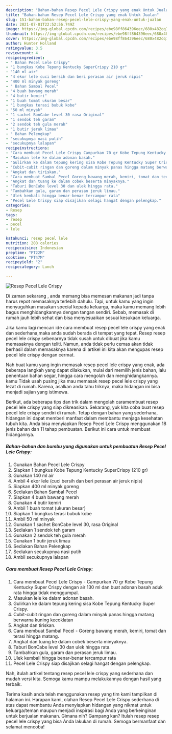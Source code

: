 ```yaml
---
description: "Bahan-bahan Resep Pecel Lele Crispy yang enak Untuk Jualan"
title: "Bahan-bahan Resep Pecel Lele Crispy yang enak Untuk Jualan"
slug: 151-bahan-bahan-resep-pecel-lele-crispy-yang-enak-untuk-jualan
date: 2021-07-01T22:52:56.749Z
image: https://img-global.cpcdn.com/recipes/ebe98ff864396eec/680x482cq70/resep-pecel-lele-crispy-foto-resep-utama.jpg
thumbnail: https://img-global.cpcdn.com/recipes/ebe98ff864396eec/680x482cq70/resep-pecel-lele-crispy-foto-resep-utama.jpg
cover: https://img-global.cpcdn.com/recipes/ebe98ff864396eec/680x482cq70/resep-pecel-lele-crispy-foto-resep-utama.jpg
author: Hunter Holland
ratingvalue: 3.5
reviewcount: 4
recipeingredient:
- " Bahan Pecel Lele Crispy"
- "1 bungkus Kobe Tepung Kentucky SuperCrispy 210 gr"
- "140 ml air"
- "4 ekor lele cuci bersih dan beri perasan air jeruk nipis"
- "400 ml minyak goreng"
- " Bahan Sambal Pecel"
- "4 buah bawang merah"
- "4 butir kemiri"
- "1 buah tomat ukuran besar"
- "1 bungkus terasi bubuk kobe"
- "50 ml minyak"
- "1 sachet BonCabe level 30 rasa Original"
- "1 sendok teh garam"
- "2 sendok teh gula merah"
- "1 butir jeruk limau"
- " Bahan Pelengkap"
- "secukupnya nasi putih"
- "secukupnya lalapan"
recipeinstructions:
- "Cara membuat Pecel Lele Crispy Campurkan 70 gr Kobe Tepung Kentucky Super Crispy dengan air 130 ml dan buat adonan basah aduk rata hingga tidak menggumpal."
- "Masukan lele ke dalam adonan basah."
- "Gulirkan ke dalam tepung kering sisa Kobe Tepung Kentucky Super Crispy."
- "Cubit-cubit ringan dan goreng dalam minyak panas hingga matang berwarna kuning kecoklatan"
- "Angkat dan tiriskan."
- "Cara membuat Sambal Pecel Goreng bawang merah, kemiri, tomat dan terasi hingga matang."
- "Angkat dan tuang ke dalam cobek beserta minyaknya."
- "Taburi BonCabe level 30 dan ulek hingga rata."
- "Tambahkan gula, garam dan perasan jeruk limau."
- "Ulek kembali hingga benar-benar tercampur rata"
- "Pecel Lele Crispy siap disajikan selagi hangat dengan pelengkap."
categories:
- Resep
tags:
- resep
- pecel
- lele

katakunci: resep pecel lele 
nutrition: 208 calories
recipecuisine: Indonesian
preptime: "PT22M"
cooktime: "PT47M"
recipeyield: "2"
recipecategory: Lunch

---
```



![Resep Pecel Lele Crispy](https://img-global.cpcdn.com/recipes/ebe98ff864396eec/680x482cq70/resep-pecel-lele-crispy-foto-resep-utama.jpg)

Di zaman  sekarang , anda memang bisa memesan makanan jadi tanpa harus repot memasaknya terlebih dahulu. Tapi, untuk kamu yang ingin menyuguhkan masakan special kepada keluarga, maka kamu memang lebih bagus menghidangkannya dengan tangan sendiri. Sebab, memasak di rumah jauh lebih sehat dan bisa menyesuaikan sesuai kesukaan keluarga.

Jika kamu lagi mencari ide cara membuat resep pecel lele crispy yang enak dan sederhana,maka anda sudah berada di tempat yang tepat. Resep resep pecel lele crispy  sebenarnya tidak susah untuk dibuat jika kamu memasaknya dengan teliti. Namun, anda tidak perlu cemas akan tidak berhasil dalam memasaknya 
karena di artikel ini kita akan mengupas resep pecel lele crispy dengan cermat.  



Nah buat kamu yang ingin memasak resep pecel lele crispy yang enak, ada beberapa langkah yang dapat dilakukan, mulai dari memilih jenis bahan, lalu penentuan bahan segar, hingga cara mengolah dan menghidangkannya. kamu Tidak usah pusing jika mau memasak resep pecel lele crispy yang lezat di rumah. Karena, asalkan anda  tahu triknya, maka hidangan ini bisa menjadi sajian yang istimewa.

Berikut, ada beberapa tips dan trik dalam mengolah caramembuat resep pecel lele crispy yang siap dikreasikan. Sekarang, yuk kita coba buat resep pecel lele crispy sendiri di rumah. Tetap dengan bahan yang sederhana, hidangan ini dapat memberi manfaat dalam membantu menjaga kesehatan tubuh kita. Anda bisa menyiapkan Resep Pecel Lele Crispy menggunakan 18 jenis bahan dan 11 tahap pembuatan. Berikut ini cara untuk membuat hidangannya.

<!--inarticleads1-->

##### Bahan-bahan dan bumbu yang digunakan untuk pembuatan Resep Pecel Lele Crispy:

1. Gunakan  Bahan Pecel Lele Crispy
1. Siapkan 1 bungkus Kobe Tepung Kentucky SuperCrispy (210 gr)
1. Gunakan 140 ml air
1. Ambil 4 ekor lele (cuci bersih dan beri perasan air jeruk nipis)
1. Siapkan 400 ml minyak goreng
1. Sediakan  Bahan Sambal Pecel
1. Siapkan 4 buah bawang merah
1. Gunakan 4 butir kemiri
1. Ambil 1 buah tomat (ukuran besar)
1. Siapkan 1 bungkus terasi bubuk kobe
1. Ambil 50 ml minyak
1. Gunakan 1 sachet BonCabe level 30, rasa Original
1. Sediakan 1 sendok teh garam
1. Gunakan 2 sendok teh gula merah
1. Gunakan 1 butir jeruk limau
1. Sediakan  Bahan Pelengkap
1. Sediakan secukupnya nasi putih
1. Ambil secukupnya lalapan




<!--inarticleads2-->

##### Cara membuat Resep Pecel Lele Crispy:

1. Cara membuat Pecel Lele Crispy - Campurkan 70 gr Kobe Tepung Kentucky Super Crispy dengan air 130 ml dan buat adonan basah aduk rata hingga tidak menggumpal.
1. Masukan lele ke dalam adonan basah.
1. Gulirkan ke dalam tepung kering sisa Kobe Tepung Kentucky Super Crispy.
1. Cubit-cubit ringan dan goreng dalam minyak panas hingga matang berwarna kuning kecoklatan
1. Angkat dan tiriskan.
1. Cara membuat Sambal Pecel - Goreng bawang merah, kemiri, tomat dan terasi hingga matang.
1. Angkat dan tuang ke dalam cobek beserta minyaknya.
1. Taburi BonCabe level 30 dan ulek hingga rata.
1. Tambahkan gula, garam dan perasan jeruk limau.
1. Ulek kembali hingga benar-benar tercampur rata
1. Pecel Lele Crispy siap disajikan selagi hangat dengan pelengkap.




Nah, itulah artikel tentang  resep pecel lele crispy  yang sederhana dan mudah versi kita. Semoga kamu mampu melakukannya dengan hasil yang terbaik. 

Terima kasih anda telah menggunakan resep yang tim kami tampilkan di halaman ini. Harapan kami, olahan  Resep Pecel Lele Crispy sederhana di atas dapat membantu Anda menyiapkan hidangan yang nikmat untuk keluarga/teman maupun menjadi inspirasi bagi Anda yang berkeinginan untuk berjualan makanan. Gimana nih? Gampang kan? Itulah resep resep pecel lele crispy yang bisa Anda lakukan di rumah. Semoga bermanfaat dan selamat mencoba!

